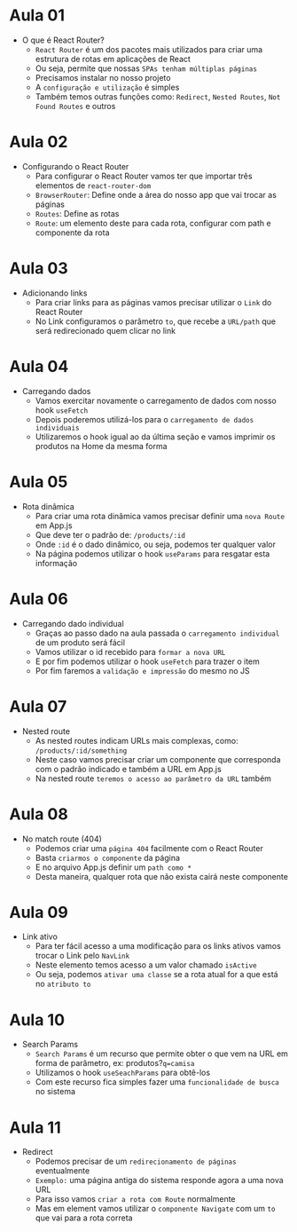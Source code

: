 # Aula 01

- O que é React Router?
  - `React Router` é um dos pacotes mais utilizados para criar uma estrutura de rotas em aplicações de React
  - Ou seja, permite que nossas `SPAs tenham múltiplas páginas`
  - Precisamos instalar no nosso projeto
  - A `configuração e utilização` é simples
  - Também temos outras funções como: `Redirect`, `Nested Routes`, `Not Found Routes` e outros

# Aula 02

- Configurando o React Router
  - Para configurar o React Router vamos ter que importar três elementos de `react-router-dom`
  - `BrowserRouter`: Define onde a área do nosso app que vai trocar as páginas
  - `Routes`: Define as rotas
  - `Route`: um elemento deste para cada rota, configurar com path e componente da rota

# Aula 03

- Adicionando links
  - Para criar links para as páginas vamos precisar utilizar o `Link` do React Router
  - No Link configuramos o parâmetro `to`, que recebe a `URL/path` que será redirecionado quem clicar no link

# Aula 04

- Carregando dados
  - Vamos exercitar novamente o carregamento de dados com nosso hook `useFetch`
  - Depois poderemos utilizá-los para o `carregamento de dados individuais`
  - Utilizaremos o hook igual ao da última seção e vamos imprimir os produtos na Home da mesma forma

# Aula 05

- Rota dinâmica
  - Para criar uma rota dinâmica vamos precisar definir uma `nova Route` em App.js
  - Que deve ter o padrão de: `/products/:id`
  - Onde `:id` é o dado dinâmico, ou seja, podemos ter qualquer valor
  - Na página podemos utilizar o hook `useParams` para resgatar esta informação

# Aula 06

- Carregando dado individual
  - Graças ao passo dado na aula passada o `carregamento individual` de um produto será fácil
  - Vamos utilizar o id recebido para `formar a nova URL`
  - E por fim podemos utilizar o hook `useFetch` para trazer o item
  - Por fim faremos a `validação e impressão` do mesmo no JS

# Aula 07

- Nested route
  - As nested routes indicam URLs mais complexas, como: `/products/:id/something`
  - Neste caso vamos precisar criar um componente que corresponda com o padrão indicado e também a URL em App.js
  - Na nested route `teremos o acesso ao parâmetro da URL` também

# Aula 08

- No match route (404)
  - Podemos criar uma `página 404` facilmente com o React Router
  - Basta `criarmos o componente` da página
  - E no arquivo App.js definir um `path como *`
  - Desta maneira, qualquer rota que não exista cairá neste componente

# Aula 09

- Link ativo
  - Para ter fácil acesso a uma modificação para os links ativos vamos trocar o Link pelo `NavLink`
  - Neste elemento temos acesso a um valor chamado `isActive`
  - Ou seja, podemos `ativar uma classe` se a rota atual for a que está no `atributo to`

# Aula 10

- Search Params
  - `Search Params` é um recurso que permite obter o que vem na URL em forma de parâmetro, ex: produtos?`q=camisa`
  - Utilizamos o hook `useSeachParams` para obtê-los
  - Com este recurso fica simples fazer uma `funcionalidade de busca` no sistema

# Aula 11

- Redirect
  - Podemos precisar de um `redirecionamento de páginas` eventualmente
  - `Exemplo:` uma página antiga do sistema responde agora a uma nova URL
  - Para isso vamos `criar a rota com Route` normalmente
  - Mas em element vamos utilizar o `componente Navigate` com um `to` que vai para a rota correta